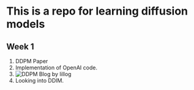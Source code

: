 # This is a repo for learning diffusion models

## Week 1

1. DDPM Paper
2. Implementation of OpenAI code.
3. ![DDPM Blog by lillog](https://lilianweng.github.io/posts/2021-07-11-diffusion-models/)
4. Looking into DDIM.

